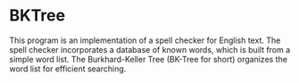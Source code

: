 # BKTree
This program is an implementation of a spell checker for English text. The spell checker incorporates a database of known words, which is built from a simple word list. The Burkhard-Keller Tree (BK-Tree for short) organizes the word list for efficient searching.
